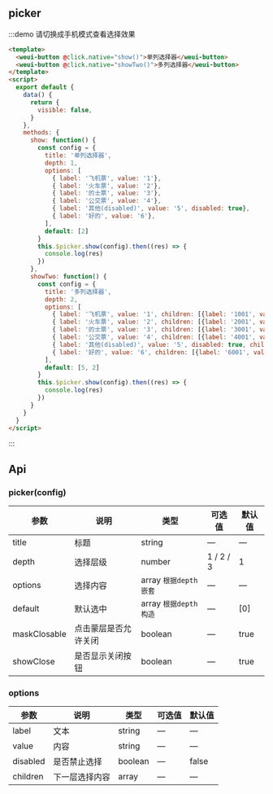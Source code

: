## picker

:::demo 请切换成手机模式查看选择效果

```html
<template>
  <weui-button @click.native="show()">单列选择器</weui-button>
  <weui-button @click.native="showTwo()">多列选择器</weui-button>
</template>
<script>
  export default {
    data() {
      return {
        visible: false,
      }
    },
    methods: {
      show: function() {
        const config = {
          title: '单列选择器',
          depth: 1,
          options: [
            { label: '飞机票', value: '1'},
            { label: '火车票', value: '2'},
            { label: '的士票', value: '3'},
            { label: '公交票', value: '4'},
            { label: '其他(disabled)', value: '5', disabled: true},
            { label: '好的', value: '6'},
          ],
          default: [2]
        }
        this.$picker.show(config).then((res) => {
          console.log(res)
        })
      },
      showTwo: function() {
        const config = {
          title: '多列选择器',
          depth: 2,
          options: [
            { label: '飞机票', value: '1', children: [{label: '1001', value: '1001'}, {label: '1002', value: '1002'}]},
            { label: '火车票', value: '2', children: [{label: '2001', value: '2001'}, {label: '2002', value: '2002'}]},
            { label: '的士票', value: '3', children: [{label: '3001', value: '3001'}, {label: '3002', value: '3002'}]},
            { label: '公交票', value: '4', children: [{label: '4001', value: '4001'}, {label: '4002', value: '4002'}]},
            { label: '其他(disabled)', value: '5', disabled: true, children: [{label: '5001', value: '5001'}, {label: '5002', value: '5002'}]},
            { label: '好的', value: '6', children: [{label: '6001', value: '6001'}, {label: '6002', value: '6002'}, {label: '6003', value: '6003'}]},
          ],
          default: [5, 2]
        }
        this.$picker.show(config).then((res) => {
          console.log(res)
        })
      }
    }
  }
</script>
```

:::

## Api

### picker(config)

| 参数         | 说明                 | 类型                  | 可选值    | 默认值 |
| ------------ | -------------------- | --------------------- | --------- | ------ |
| title        | 标题                 | string                | —         | —      |
| depth        | 选择层级             | number                | 1 / 2 / 3 | 1      |
| options      | 选择内容             | array `根据depth嵌套` | —         | —      |
| default      | 默认选中             | array `根据depth构造` | —         | [0]    |
| maskClosable | 点击蒙层是否允许关闭 | boolean               | —         | true   |
| showClose    | 是否显示关闭按钮     | boolean               | —         | true   |

### options


| 参数     | 说明           | 类型    | 可选值 | 默认值 |
| -------- | -------------- | ------- | ------ | ------ |
| label    | 文本           | string  | —      | —      |
| value    | 内容           | string  | —      | —      |
| disabled | 是否禁止选择   | boolean | —      | false  |
| children | 下一层选择内容 | array   | —      | —      |